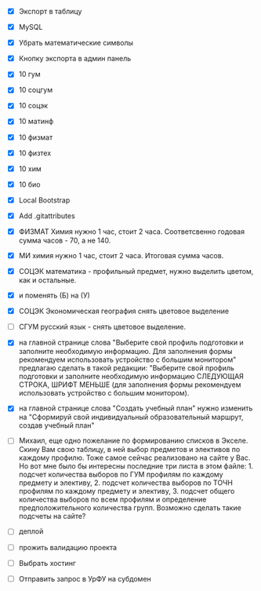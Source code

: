 - [x] Экспорт в таблицу

- [x] MySQL

- [x] Убрать математические символы

- [x] Кнопку экспорта в админ панель

- [x] 10 гум
- [x] 10 соцгум
- [x] 10 соцэк
- [x] 10 матинф
- [x] 10 физмат
- [x] 10 физтех
- [x] 10 хим
- [x] 10 био

- [x] Local Bootstrap

- [x] Add .gitattributes

- [x] ФИЗМАТ Химия  нужно 1 час, стоит 2 часа. Соответсвенно годовая сумма часов - 70, а не 140.

- [x] МИ химия нужно 1 час, стоит 2 часа. Итоговая сумма часов.

- [x] СОЦЭК математика - профильный предмет, нужно выделить цветом, как и остальные.

- [x] и поменять (Б) на (У)

- [x] СОЦЭК Экономическая география снять цветовое выделение

- [ ] СГУМ русский язык - снять цветовое выделение.

- [x] на главной странице слова "Выберите свой профиль подготовки и заполните необходимую информацию. Для заполнения формы рекомендуем использовать устройство с большим монитором" предлагаю сделать в такой редакции: "Выберите свой профиль подготовки и заполните необходимую информацию СЛЕДУЮЩАЯ СТРОКА, ШРИФТ МЕНЬШЕ (для заполнения формы рекомендуем использовать устройство с большим монитором).

- [x] на главной странице слова "Создать учебный план" нужно изменить на "Сформируй свой индивидуальный образовательный маршрут, создав учебный план"

- [ ] Михаил, еще одно пожелание по формированию списков в Экселе. Скину Вам свою таблицу, в ней выбор предметов и элективов по каждому профилю. Тоже самое сейчас реализовано на сайте у Вас. Но вот мне было бы интересны последние три листа в этом файле: 1. подсчет количества выборов по ГУМ профилям по каждому предмету и элективу, 2. подсчет количества выборов по ТОЧН профилям по каждому предмету и элективу, 3. подсчет общего количества выборов по всем профилям и определение предположительного количества групп. Возможно сделать такие подсчеты на сайте?

- [ ] деплой

- [ ] прожить валидацию проекта

- [ ] Выбрать хостинг

- [ ] Отправить запрос в УрФУ на субдомен
